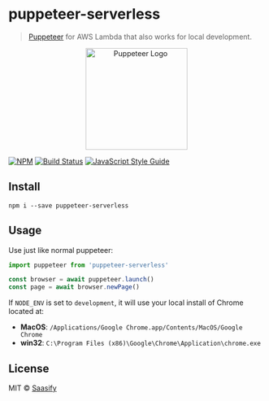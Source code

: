 # puppeteer-serverless

> [Puppeteer](https://pptr.dev) for AWS Lambda that also works for local development.

<p align="center">
  <a href="https://puppet-master.sh" title="Puppet Master">
    <img src="https://raw.githubusercontent.com/saasify-sh/puppeteer-serverless/master/media/puppeteer-logo.png" alt="Puppeteer Logo" width="200" />
  </a>
</p>

[![NPM](https://img.shields.io/npm/v/puppeteer-serverless.svg)](https://www.npmjs.com/package/puppeteer-serverless) [![Build Status](https://travis-ci.com/saasify-sh/puppeteer-serverless.svg?branch=master)](https://travis-ci.com/saasify-sh/puppeteer-serverless) [![JavaScript Style Guide](https://img.shields.io/badge/code_style-standard-brightgreen.svg)](https://standardjs.com)

## Install

```
npm i --save puppeteer-serverless
```

## Usage

Use just like normal puppeteer:

```js
import puppeteer from 'puppeteer-serverless'

const browser = await puppeteer.launch()
const page = await browser.newPage()
```

If `NODE_ENV` is set to `development`, it will use your local install of Chrome located at:

- **MacOS**: `/Applications/Google Chrome.app/Contents/MacOS/Google Chrome`
- **win32**: `C:\Program Files (x86)\Google\Chrome\Application\chrome.exe`

## License

MIT © [Saasify](https://saasify.sh)
